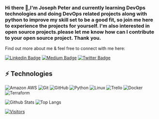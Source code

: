 ### Hi there 👋,I'm Joseph Peter and currently learning DevOps technologies and doing DevOps related projects along with python to improve my skill set to be a good fit, so join me here to experience the projects for yourself. I'm also interested in open source projects.please let me know how can I contribute to your open source project. Thank you.

<!-- Introduce yourself and give a brief introduction about yourself here.  Also include what tech you're interested in and what you are currently learning -->

Find out more about me & feel free to connect with me here:

<!-- Replace the fields below with the information requested. Remember to remove the encapsulating <> characters. For spaces in names, use %20 (e.g. Broadus%20Palmer) -->

[![Linkedin Badge](https://img.shields.io/badge/-Joseph%20Peter-blue?style=flat-square&logo=Linkedin&logoColor=white&link=https://www.linkedin.com/in/josephvpeter7/)](https://www.linkedin.com/in/josephvpeter7/)
[![Medium Badge](https://img.shields.io/badge/Joseph%20Peter-12100E?style=flat-square&logo=medium&logoColor=white&link=https://medium.com/@josephvpeter7)](https://medium.com/@josephvpeter7)
[![Twitter Badge](https://img.shields.io/badge/-@josephvpeter-00BFFF?style=flat-square&logo=Twitter&logoColor=white&link=mailto:@josephvpeter)](mailto:@josephvpeter)

## ⚡ Technologies

<!-- Check out the Badges folder for more badges -->

![Amazon AWS](https://img.shields.io/badge/Amazon%20AWS-232F3E?style=flat-square&logo=amazon-aws)
![Git](https://img.shields.io/badge/-Git-black?style=flat-square&logo=git)
![GitHub](https://img.shields.io/badge/-GitHub-181717?style=flat-square&logo=github)
![Python](https://img.shields.io/badge/-Python-black?style=flat-square&logo=Python)
![Linux](https://img.shields.io/badge/Linux-FCC624?style=flat-square&logo=linux&logoColor=black)
![Trello](https://img.shields.io/badge/Trello-%23026AA7.svg?style=flat-square&logo=Trello&logoColor=white)
![Docker](https://img.shields.io/badge/docker-%230db7ed.svg?style=for-the-badge&logo=docker&logoColor=white)
![Terraform](https://img.shields.io/badge/terraform-%235835CC.svg?style=for-the-badge&logo=terraform&logoColor=white)

<!-- Replace the fields below with the information requested. Remember to remove the encapsulating <> characters. -->

![Github Stats](https://github-readme-stats.vercel.app/api?username=joey1089&count_private=true&show_icons=true&include_all_commits=true)
![Top Langs](https://github-readme-stats.vercel.app/api/top-langs/?username=joey1089&hide=TeX&layout=compact)


[![Visitors](https://api.visitorbadge.io/api/visitors?path=LevelUpInTech%joey1089&label=VISITORS&countColor=%23263759)](https://visitorbadge.io/status?path=LevelUpInTech%joey1089)






<!--
**joey1089/joey1089** is a ✨ _special_ ✨ repository because its `README.md` (this file) appears on your GitHub profile.

Here are some ideas to get you started:

- 🔭 I’m currently working on python language 
- 🌱 I’m currently learning DevOps related technologies
- 👯 I’m looking to collaborate on ...
- 🤔 I’m looking for help with ...
- 💬 Ask me about AWS and cloud related technologies

-->
